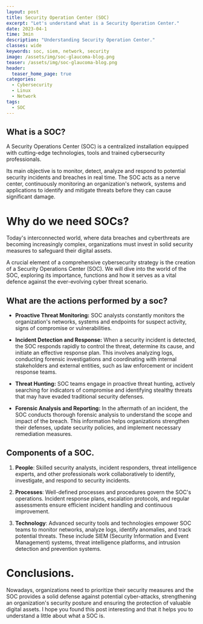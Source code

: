 ```yaml
---
layout: post
title: Security Operation Center (SOC)
excerpt: "Let's understand what is a Security Operation Center."
date: 2023-04-1
time: 3min
description: "Understanding Security Operation Center."
classes: wide
keywords: soc, siem, network, security
image: /assets/img/soc-glaucoma-blog.png
teaser: /assets/img/soc-glaucoma-blog.png
header:
  teaser_home_page: true
categories:
  - Cybersecurity
  - Linux
  - Network
tags:  
  - SOC
---
```


## What is a SOC?

A Security Operations Center (SOC) is a centralized installation equipped with cutting-edge technologies, tools and trained cybersecurity professionals.

Its main objective is to monitor, detect, analyze and respond to potential security incidents and breaches in real time. The SOC acts as a nerve center, continuously monitoring an organization's network, systems and applications to identify and mitigate threats before they can cause significant damage.

# Why do we need SOCs? 

Today's interconnected world, where data breaches and cyberthreats are becoming increasingly complex, organizations must invest in solid security measures to safeguard their digital assets.

A crucial element of a comprehensive cybersecurity strategy is the creation of a Security Operations Center (SOC). We will dive into the world of the SOC, exploring its importance, functions and how it serves as a vital defence against the ever-evolving cyber threat scenario.


## What are the actions performed by a soc?

 
- **Proactive Threat Monitoring:** SOC analysts constantly monitors the organization's networks, systems and endpoints for suspect activity, signs of compromise or vulnerabilities.

- **Incident Detection and Response:** When a security incident is detected, the SOC responds rapidly to control the threat, determine its cause, and initiate an effective response plan. This involves analyzing logs, conducting forensic investigations and coordinating with internal stakeholders and external entities, such as law enforcement or incident response teams.

- **Threat Hunting:** SOC teams engage in proactive threat hunting, actively searching for indicators of compromise and identifying stealthy threats that may have evaded traditional security defenses. 

- **Forensic Analysis and Reporting:** In the aftermath of an incident, the SOC conducts thorough forensic analysis to understand the scope and impact of the breach. This information helps organizations strengthen their defenses, update security policies, and implement necessary remediation measures.

## Components of a SOC.

1. **People**: Skilled security analysts, incident responders, threat intelligence experts, and other
professionals work collaboratively to identify, investigate, and respond to security
incidents.

2. **Processes**: Well-defined processes and procedures govern the SOC's operations. Incident response plans, escalation protocols, and regular assessments ensure efficient incident handling and continuous improvement.

3. **Technology**: Advanced security tools and technologies empower SOC teams to monitor networks, analyze logs, identify anomalies, and track potential threats. These include SIEM (Security Information and Event Management) systems, threat intelligence platforms, and intrusion detection and prevention systems.
 
# Conclusions.
Nowadays, organizations need to prioritize their security measures and the SOC provides a solid defense against potential cyber-attacks, strengthening an organization's security posture and ensuring the protection of valuable digital assets. I hope you found this post interesting and that it helps you to understand a little about what a SOC is.